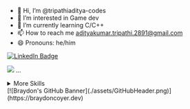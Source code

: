 - 👋 Hi, I’m @tripathiaditya-codes
- 👀 I’m interested in Game dev
- 🌱 I’m currently learning C/C++
- 📫 How to reach me adityakumar.tripathi.2891@gmail.com
- 😄 Pronouns: he/him


 
[![LinkedIn Badge](https://img.shields.io/badge/LinkedIn-Profile-informational?style=flat&logo=linkedin&logoColor=white&color=0D76A8)](https://www.linkedin.com/in/aditya-tripathi-5638aa24b/)



[](https://img.shields.io/badge/Code-Angular-informational?style=flat&logo=angular&logoColor=white&color=4AB197)
 ![](https://img.shields.io/badge/Code-React-informational?style=flat&logo=react&logoColor=white&color=4AB197)
...

<details>
<summary>More Skills</summary>

[](https://img.shields.io/badge/Style-CSS-informational?style=flat&logo=css3&logoColor=white&color=4AB197)
![](https://img.shields.io/badge/Style-Tailwind-informational?style=flat&logo=Tailwind-CSS&logoColor=white&color=4AB197)
...
</details>
[![Braydon's GitHub Banner](./assets/GitHubHeader.png)](https://braydoncoyer.dev)



<!---
tripathiaditya-codes/tripathiaditya-codes is a ✨ special ✨ repository because its `README.md` (this file) appears on your GitHub profile.
You can click the Preview link to take a look at your changes.
--->
